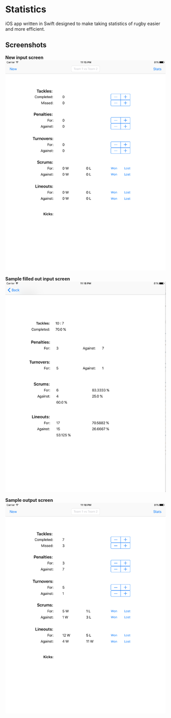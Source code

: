 # Statistics

iOS app written in Swift designed to make taking statistics of rugby easier and more efficient.

## Screenshots
**New input screen**
![input screen](screenshots/screenshot1.png)

**Sample filled out input screen**
![input screen2](screenshots/screenshot2.png)

**Sample output screen**
![output screen](screenshots/screenshot3.png)
